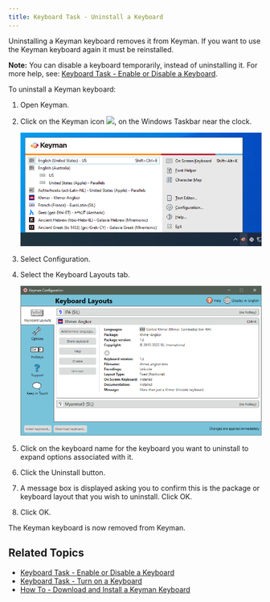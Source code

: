 ```yaml
---
title: Keyboard Task - Uninstall a Keyboard
---
```


Uninstalling a Keyman keyboard removes it from Keyman. If you want to
use the Keyman keyboard again it must be reinstalled.

**Note:** You can disable a keyboard temporarily, instead of uninstalling it. For
more help, see: [Keyboard Task - Enable or Disable a Keyboard](enable-or-disable-keyboard).

To uninstall a Keyman keyboard:

1.  Open Keyman.

2.  Click on the Keyman icon ![](../desktop_images/icon-keyman.png), on the
    Windows Taskbar near the clock.

    ![](../desktop_images/menu.png)

3.  Select Configuration.

4.  Select the Keyboard Layouts tab.

    ![](../desktop_images/tab-layout.png)

5.  Click on the keyboard name for the keyboard you want to uninstall to 
    expand options associated with it.
    
6.  Click the Uninstall button.

7.  A message box is displayed asking you to confirm this is the package
    or keyboard layout that you wish to uninstall. Click OK.

8.  Click OK.

The Keyman keyboard is now removed from Keyman.

## Related Topics

-   [Keyboard Task - Enable or Disable a Keyboard](enable-or-disable-keyboard)
-   [Keyboard Task - Turn on a Keyboard](select-keyboard)
-   [How To - Download and Install a Keyman Keyboard](../start/download-and-install-keyboard)
